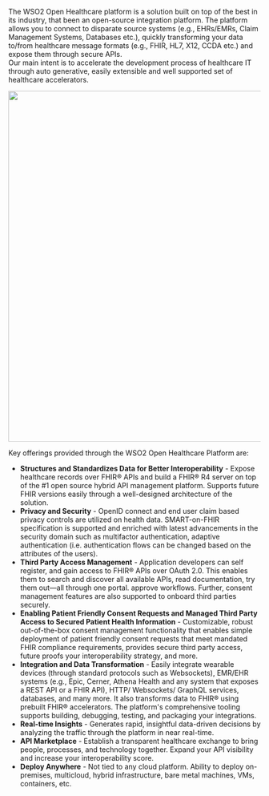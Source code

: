 

The WSO2 Open Healthcare platform is a solution built on top of the best in its industry, that been an open-source integration platform. The platform allows you to connect to disparate source systems (e.g., EHRs/EMRs, Claim Management Systems, Databases etc.), quickly transforming your data to/from healthcare message formats (e.g., FHIR, HL7, X12, CCDA etc.) and expose them through secure APIs.<br> Our main intent is to accelerate the development process of healthcare IT through auto generative, easily extensible and well supported set of healthcare accelerators.

<img src="../../../assets/img/get-started/healthcare-architecture.png" width="700">

Key offerings provided through the WSO2 Open Healthcare Platform are:

- **Structures and Standardizes Data for Better Interoperability** - Expose healthcare records over FHIR® APIs and build a FHIR® R4 server on top of the #1 open source hybrid API management platform. Supports future FHIR versions easily through a well-designed architecture of the solution.
- **Privacy and Security** - OpenID connect and end user claim based privacy controls are utilized on health data. SMART-on-FHIR specification is supported and enriched with latest advancements in the security domain such as multifactor authentication, adaptive authentication (i.e. authentication flows can be changed based on the attributes of the users).
- **Third Party Access Management** - Application developers can self register, and gain access to FHIR® APIs over OAuth 2.0. This enables them to search and discover all available APIs, read documentation, try them out—all through one portal. approve workflows. Further, consent management features are also supported to onboard third parties securely.
- **Enabling Patient Friendly Consent Requests and Managed Third Party Access to Secured Patient Health Information** - Customizable, robust out-of-the-box consent management functionality that enables simple deployment of patient friendly consent requests that meet mandated FHIR compliance requirements, provides secure third party access, future proofs your interoperability strategy, and more.
- **Integration and Data Transformation** - Easily integrate wearable devices (through standard protocols such as Websockets), EMR/EHR systems (e.g., Epic, Cerner, Athena Health and any system that exposes a REST API or a FHIR API), HTTP/ Websockets/ GraphQL services, databases, and many more. It also transforms data to FHIR® using prebuilt FHIR® accelerators. The platform's comprehensive tooling supports building, debugging, testing, and packaging your integrations.
- **Real-time Insights** - Generates rapid, insightful data-driven decisions by analyzing the traffic through the platform in near real-time.
- **API Marketplace** - Establish a transparent healthcare exchange to bring people, processes, and technology together. Expand your API visibility and increase your interoperability score.
- **Deploy Anywhere** - Not tied to any cloud platform. Ability to deploy on-premises, multicloud, hybrid infrastructure, bare metal machines, VMs, containers, etc.